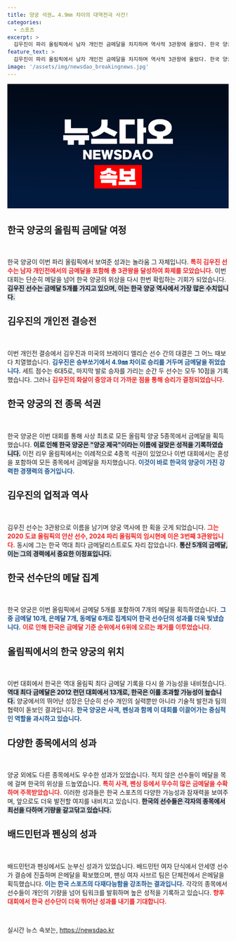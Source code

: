 ```yaml
---
title: 양궁 석권… 4.9㎜ 차이의 대역전극 사건!
categories:
  - 스포츠
excerpt: >
  김우진이 파리 올림픽에서 남자 개인전 금메달을 차지하며 역사적 3관왕에 올랐다. 한국 양궁은 남녀 단체전, 혼성전 등 5개 종목을 석권, 역대 최고 성적을 달성했다! 클릭해서 더 놀라운 이야기를 확인하세요!
feature_text: >
  김우진이 파리 올림픽에서 남자 개인전 금메달을 차지하며 역사적 3관왕에 올랐다. 한국 양궁은 남녀 단체전, 혼성전 등 5개 종목을 석권, 역대 최고 성적을 달성했다! 클릭해서 더 놀라운 이야기를 확인하세요!
image: '/assets/img/newsdao_breakingnews.jpg'
---
```


<p><img src="/assets/img/newsdao_breakingnews.jpg" alt="pcversion 속보" /></p>

<h2 data-ke-size="size26">한국 양궁의 올림픽 금메달 여정</h2>

<p data-ke-size="size16">&nbsp;</p>

<p>한국 양궁이 이번 파리 올림픽에서 보여준 성과는 놀라움 그 자체입니다. <b><span style="color: #ee2323;">특히 김우진 선수는 남자 개인전에서의 금메달을 포함해 총 3관왕을 달성하여 화제를 모았습니다.</span></b> 이번 대회는 단순히 메달을 넘어 한국 양궁의 위상을 다시 한번 확립하는 기회가 되었습니다. <b><span style="background-color: #21538527;">김우진 선수는 금메달 5개를 가지고 있으며, 이는 한국 양궁 역사에서 가장 많은 수치입니다.</span></b> </p>

<h2 data-ke-size="size26">김우진의 개인전 결승전</h2>

<p data-ke-size="size16">&nbsp;</p>

<p>이번 개인전 결승에서 김우진과 미국의 브레이디 엘리슨 선수 간의 대결은 그 어느 때보다 치열했습니다. <b><span style="color: #1a5490;">김우진은 승부쏘기에서 4.9㎜ 차이로 승리를 거두며 금메달을 쥐었습니다.</span></b> 세트 점수는 6대5로, 마지막 발로 승자를 가리는 순간 두 선수는 모두 10점을 기록했습니다. 그러나 <b><span style="color: #ee2323;">김우진의 화살이 중앙과 더 가까운 점을 통해 승리가 결정되었습니다.</span></b></p>

<h2 data-ke-size="size26">한국 양궁의 전 종목 석권</h2>

<p data-ke-size="size16">&nbsp;</p>

<p>한국 양궁은 이번 대회를 통해 사상 최초로 모든 올림픽 양궁 5종목에서 금메달을 획득했습니다. <b><span style="background-color: #21538527;">이로 인해 한국 양궁은 "양궁 제국"이라는 이름에 걸맞은 성적을 기록하였습니다.</span></b> 이전 리우 올림픽에서는 이례적으로 4종목 석권이 있었으나 이번 대회에서는 혼성을 포함하여 모든 종목에서 금메달을 차지했습니다. <b><span style="color: #1a5490;">이것이 바로 한국의 양궁이 가진 강력한 경쟁력의 증거입니다.</span></b></p>

<h2 data-ke-size="size26">김우진의 업적과 역사</h2>

<p data-ke-size="size16">&nbsp;</p>

<p>김우진 선수는 3관왕으로 이름을 남기며 양궁 역사에 한 획을 긋게 되었습니다. <b><span style="color: #ee2323;">그는 2020 도쿄 올림픽의 안산 선수, 2024 파리 올림픽의 임시현에 이은 3번째 3관왕입니다.</span></b> 동시에 그는 한국 역대 최다 금메달리스트로도 자리 잡았습니다. <b><span style="background-color: #21538527;">통산 5개의 금메달, 이는 그의 경력에서 중요한 이정표입니다.</span></b> </p>

<h2 data-ke-size="size26">한국 선수단의 메달 집계</h2>

<p data-ke-size="size16">&nbsp;</p>

<p>한국 양궁은 이번 올림픽에서 금메달 5개를 포함하여 7개의 메달을 획득하였습니다. <b><span style="color: #1a5490;">그중 금메달 10개, 은메달 7개, 동메달 6개로 집계되어 한국 선수단의 성과를 더욱 빛냈습니다.</span></b> <b><span style="color: #ee2323;">이로 인해 한국은 금메달 기준 순위에서 6위에 오르는 쾌거를 이루었습니다.</span></b></p>

<h2 data-ke-size="size26">올림픽에서의 한국 양궁의 위치</h2>

<p data-ke-size="size16">&nbsp;</p>

<p>이번 대회에서 한국은 역대 올림픽 최다 금메달 기록을 다시 쓸 가능성을 내비쳤습니다. <b><span style="background-color: #21538527;">역대 최다 금메달은 2012 런던 대회에서 13개로, 한국은 이를 초과할 가능성이 높습니다.</span></b> 양궁에서의 뛰어난 성장은 단순히 선수 개인의 실력뿐만 아니라 기술적 발전과 팀의 협력이 돋보인 결과입니다. <b><span style="color: #1a5490;">한국 양궁은 사격, 펜싱과 함께 이 대회를 이끌어가는 중심적인 역할을 과시하고 있습니다.</span></b></p>

<h2 data-ke-size="size26">다양한 종목에서의 성과</h2>

<p data-ke-size="size16">&nbsp;</p>

<p>양궁 외에도 다른 종목에서도 우수한 성과가 있었습니다. 적지 않은 선수들이 메달을 목에 걸며 한국의 위상을 드높였습니다. <b><span style="color: #ee2323;">특히 사격, 펜싱 등에서 무수히 많은 금메달을 수확하며 주목받았습니다.</span></b> 이러한 성과들은 한국 스포츠의 다양한 가능성과 잠재력을 보여주며, 앞으로도 더욱 발전할 여지를 내비치고 있습니다. <b><span style="background-color: #21538527;">한국의 선수들은 각자의 종목에서 최선을 다하며 기량을 갈고닦고 있습니다.</span></b></p>

<h2 data-ke-size="size26">배드민턴과 펜싱의 성과</h2>

<p data-ke-size="size16">&nbsp;</p>

<p>배드민턴과 펜싱에서도 눈부신 성과가 있었습니다. 배드민턴 여자 단식에서 안세영 선수가 결승에 진출하며 은메달을 확보했으며, 팬싱 여자 사브르 팀은 단체전에서 은메달을 획득했습니다. <b><span style="color: #1a5490;">이는 한국 스포츠의 다재다능함을 강조하는 결과입니다.</span></b> 각각의 종목에서 선수들이 개인의 기량을 넘어 팀워크를 발휘하며 높은 성적을 기록하고 있습니다. <b><span style="color: #ee2323;">향후 대회에서 한국 선수단이 더욱 뛰어난 성과를 내기를 기대합니다.</span></b></p>

<p data-ke-size="size16">&nbsp;</p>
실시간 뉴스 속보는, <a href="https://newsdao.kr" rel="dofollow">https://newsdao.kr</a>


